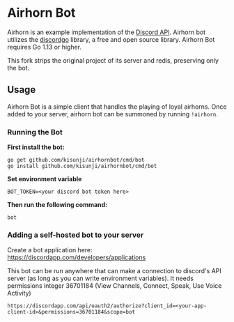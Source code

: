 # Airhorn Bot
Airhorn is an example implementation of the [Discord API](https://discordapp.com/developers/docs/intro). Airhorn bot utilizes the [discordgo](https://github.com/bwmarrin/discordgo) library, a free and open source library. Airhorn Bot requires Go 1.13 or higher.

This fork strips the original project of its server and redis, preserving only the bot.

## Usage
Airhorn Bot is a simple client that handles the playing of loyal airhorns. Once added to your server, airhorn bot can be summoned by running `!airhorn`.

### Running the Bot

**First install the bot:**
```
go get github.com/kisunji/airhornbot/cmd/bot
go install github.com/kisunji/airhornbot/cmd/bot
```

**Set environment variable**
```
BOT_TOKEN=<your discord bot token here>
```

 **Then run the following command:**
```
bot
```

### Adding a self-hosted bot to your server

Create a bot application here: https://discordapp.com/developers/applications

This bot can be run anywhere that can make a connection to discord's API server (as long as you can write environment variables).
It needs permissions integer 36701184 (View Channels, Connect, Speak, Use Voice Activity) 

```
https://discordapp.com/api/oauth2/authorize?client_id=<your-app-client-id>&permissions=36701184&scope=bot
```
